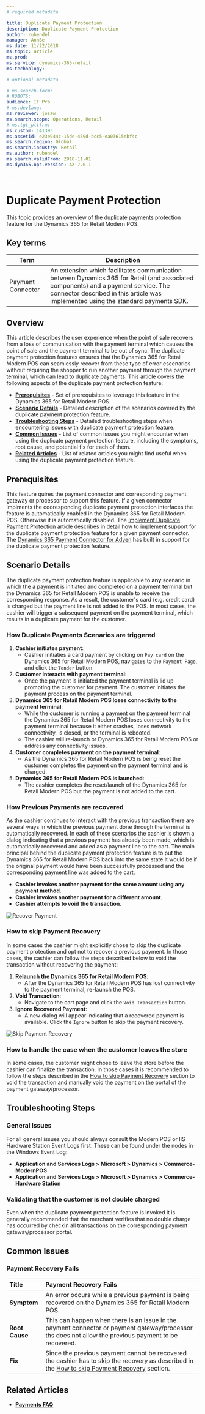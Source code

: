 ```yaml
---
# required metadata

title: Duplicate Payment Protection
description: Duplicate Payment Protection
author: rubendel
manager: AnnBe
ms.date: 11/22/2018
ms.topic: article
ms.prod: 
ms.service: dynamics-365-retail
ms.technology: 

# optional metadata

# ms.search.form: 
# ROBOTS: 
audience: IT Pro
# ms.devlang: 
ms.reviewer: josaw
ms.search.scope: Operations, Retail
# ms.tgt_pltfrm: 
ms.custom: 141393
ms.assetid: e23e944c-15de-459d-bcc5-ea03615ebf4c
ms.search.region: Global
ms.search.industry: Retail
ms.author: rubendel
ms.search.validFrom: 2018-11-01
ms.dyn365.ops.version: AX 7.0.1

---
```


# Duplicate Payment Protection
This topic provides an overview of the duplicate payments protection feature for the Dynamics 365 for Retail Modern POS.

## Key terms
| Term | Description | 
| --- | --- |
| Payment Connector |	An extension which facilitates communication between Dynamics 365 for Retail (and associated components) and a payment service. The connector described in this article was implemented using the standard payments SDK. |

## Overview
This article describes the user experience when the point of sale recovers from a loss of communication with the payment terminal which causes the point of sale and the payment terminal to be out of sync.
The duplicate payment protection features ensures that the Dynamics 365 for Retail Modern POS can seamlessly recover from these type of error escenarios without requiring the shopper to run another payment through the payment terminal, which can lead to duplicate payments. 
This article covers the following aspects of the duplicate payment protection feature:

- **[Prerequisites](#Prerequisites)** - Set of prerequisites to leverage this feature in the Dynamics 365 for Retail Modern POS.
- **[Scenario Details](#Scenario-Details)** - Detailed description of the scenarios covered by the duplicate payment protection feature.
- **[Troubleshooting Steps](#Troubleshooting-Steps)** - Detailed troubleshooting steps when encountering issues with duplicate payment protection feature.
- **[Common Issues](#Common-Issues)** - List of common issues you might encounter when using the duplicate payment protection feature, including the symptoms, root cause, and potential fix for each of them.
- **[Related Articles](#Related-Articles)** - List of related articles you might find useful when using the duplicate payment protection feature.

## Prerequisites
This feature quires the payment connector and corresponding payment gateway or processor to support this feature. 
If a given connector implments the cooresponding duplicate payment protection interfaces the feature is automatically enabled in the Dynamics 365 for Retail Modern POS.
Otherwise it is automatically disabled. 
The [Implement Duplicate Payment Protection](TODO) article describes in detail how to implement support for the duplicate payment protection feature for a given payment connector.
The [Dynamics 365 Payment Connector for Adyen](TODO) has built in support for the duplicate payment protection feature.

## Scenario Details
The duplicate payment protection feature is applicable to **any** scenario in which the a payment is initiated and completed on a payment terminal but the Dynamics 365 for Retail Modern POS is unable to receive the corresponding response. 
As a result, the customer's card (e.g. credit card) is charged but the payment line is not added to the POS. 
In most cases, the cashier will trigger a subsequent payment on the payment terminal, which results in a duplicate payment for the customer.

### How Duplicate Payments Scenarios are triggered
1. **Cashier initiates payment**:
    - Cashier initiaties a card payment by clicking on `Pay card` on the Dynamics 365 for Retail Modern POS, navigates to the `Payment Page`, and click the `Tender` button.
2. **Customer interacts with payment terminal**:
    - Once the payment is initiated the payment terminal is lid up prompting the customer for payment. The customer initiates the payment process on the payment terminal. 
3. **Dynamics 365 for Retail Modern POS loses connectivity to the payment terminal**:
    - While the customer is running a payment on the payment terminal the Dynamics 365 for Retail Modern POS loses connectivity to the payment terminal because it either crashes, loses network connectivity, is closed, or the terminal is rebooted.
    - The cashier will re-launch or Dynamics 365 for Retail Modern POS or address any connectivity issues.
4. **Customer completes payment on the payment terminal**:
    - As the Dynamics 365 for Retail Modern POS is being reset the customer completes the payment on the payment terminal and is charged.
5. **Dynamics 365 for Retail Modern POS is launched**:
    - The cashier completes the reset/launch of the Dynamics 365 for Retail Modern POS but the payment is not added to the cart.

### How Previous Payments are recovered
As the cashier continues to interact with the previous transaction there are several ways in which the previous payment done through the terminal is automatically recovered.
In each of these scenarios the cashier is shown a dialog indicating that a previous payment has already been made, which is automatically recovered and added as a payment line to the cart.
The main principal behind the duplicate payment protection feature is to put the Dynamics 365 for Retail Modern POS back into the same state it would be if the original payment would have been successfully processed and the corresponding payment line was added to the cart.

- **Cashier invokes another payment for the same amount using any payment method**.
- **Cashier invokes another payment for a different amount**.
- **Cashier attempts to void the transaction**.

![Recover Payment](media/Payments/Duplicate-Payment-Protection/Recover-Payment.png)

### How to skip Payment Recovery
In some cases the cashier might explicitly chose to skip the duplicate payment protection and opt not to recover a previous payment.
In those cases, the cashier can follow the steps described below to void the transaction without recovering the payment:

1. **Relaunch the Dynamics 365 for Retail Modern POS**:
    - After the Dynamics 365 for Retail Modern POS has lost connectivity to the payment terminal, re-launch the POS.
2. **Void Transaction**:
    - Navigate to the cart page and click the `Void Transaction` button.
3. **Ignore Recovered Payment**:
    - A new dialog will appear indicating that a recovered payment is available. Click the `Ignore` button to skip the payment recovery.
    
![Skip Payment Recovery](media/Payments/Duplicate-Payment-Protection/Void-Transaction.png)

### How to handle the case when the customer leaves the store
In some cases, the customer might chose to leave the store before the cashier can finalize the transaction. 
In those cases it is recommended to follow the steps described in the [How to skip Payment Recovery](#How-to-skip-Payment-Recovery) section to void the transaction and manually void the payment on the portal of the payment gateway/processor.

## Troubleshooting Steps

### General Issues
For all general issues you should always consult the Modern POS or IIS Hardware Station Event Logs first. These can be found under the nodes in the Windows Event Log:
  - **Application and Services Logs > Microsoft > Dynamics > Commerce-ModernPOS**
  - **Application and Services Logs > Microsoft > Dynamics > Commerce-Hardware Station**

### Validating that the customer is not double charged
Even when the duplicate payment protection feature is invoked it is generally recommended that the merchant verifies that no double charge has occurred by checkin all transactions on the corresponding payment gateway/processor portal.

## Common Issues

### Payment Recovery Fails
| Title | Payment Recovery Fails |
| :-- | :-- |
| **Symptom** | An error occurs while a previous payment is being recovered on the Dynamics 365 for Retail Modern POS. |
| **Root Cause** | This can happen when there is an issue in the payment connector or payment gateway/processor ths does not allow the previous payment to be recovered. |
| **Fix** | Since the previous payment cannot be recovered the cashier has to skip the recovery as described in the [How to skip Payment Recovery](#How-to-skip-Payment-Recovery) section. | 

## Related Articles
- **[Payments FAQ](https://docs.microsoft.com/en-us/dynamics365/unified-operations/retail/dev-itpro/payments-retail)**


